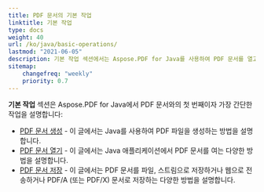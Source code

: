 ```yaml
---
title: PDF 문서의 기본 작업
linktitle: 기본 작업
type: docs
weight: 40
url: /ko/java/basic-operations/
lastmod: "2021-06-05"
description: 기본 작업 섹션에서는 Aspose.PDF for Java를 사용하여 PDF 문서를 열고 저장하는 방법에 대해 설명합니다.
sitemap:
    changefreq: "weekly"
    priority: 0.7
---
```


**기본 작업** 섹션은 Aspose.PDF for Java에서 PDF 문서와의 첫 번째이자 가장 간단한 작업을 설명합니다:

- [PDF 문서 생성](/pdf/ko/java/create-document/) - 이 글에서는 Java를 사용하여 PDF 파일을 생성하는 방법을 설명합니다.
- [PDF 문서 열기](/pdf/ko/java/open-pdf-document/) - 이 글에서는 Java 애플리케이션에서 PDF 문서를 여는 다양한 방법을 설명합니다.
- [PDF 문서 저장](/pdf/ko/java/save-pdf-document/) - 이 글에서는 PDF 문서를 파일, 스트림으로 저장하거나 웹으로 전송하거나 PDF/A (또는 PDF/X) 문서로 저장하는 다양한 방법을 설명합니다.